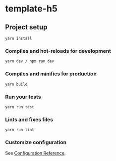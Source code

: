 # template-h5

## Project setup
```
yarn install
```

### Compiles and hot-reloads for development
```
yarn dev / npm run dev
```

### Compiles and minifies for production
```
yarn build
```

### Run your tests
```
yarn run test
```

### Lints and fixes files
```
yarn run lint
```

### Customize configuration
See [Configuration Reference](https://cli.vuejs.org/config/).
